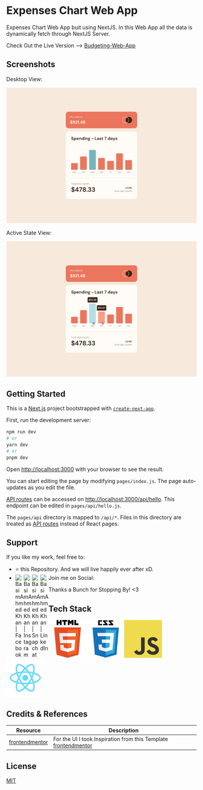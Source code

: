 # Expenses Chart Web App

Expenses Chart Web App buit using NextJS. In this Web App all the data is dynamically fetch through NextJS Server.

Check Out the Live Version  &#10230;  [Budgeting-Web-App](https://expenses-chart-mauve.vercel.app/)

## Screenshots

Desktop View:

![App Screenshot](https://github.com/BasimAhmedKhan/Frontend-Mentors-Projects/blob/main/expenses-chart-component-main/design/desktop-design.jpg)

Active State View:

![Active State View](https://github.com/BasimAhmedKhan/Frontend-Mentors-Projects/blob/main/expenses-chart-component-main/design/active-states.jpg)

## Getting Started

This is a [Next.js](https://nextjs.org/) project bootstrapped with [`create-next-app`](https://github.com/vercel/next.js/tree/canary/packages/create-next-app).

First, run the development server:

```bash
npm run dev
# or
yarn dev
# or
pnpm dev
```

Open [http://localhost:3000](http://localhost:3000) with your browser to see the result.

You can start editing the page by modifying `pages/index.js`. The page auto-updates as you edit the file.

[API routes](https://nextjs.org/docs/api-routes/introduction) can be accessed on [http://localhost:3000/api/hello](http://localhost:3000/api/hello). This endpoint can be edited in `pages/api/hello.js`.

The `pages/api` directory is mapped to `/api/*`. Files in this directory are treated as [API routes](https://nextjs.org/docs/api-routes/introduction) instead of React pages.

## Support

If you like my work, feel free to:
 - ⭐ this Repository. And we will live happily ever after xD.
  - Join me on Social: [<img align="left"       alt="BasimAhmedKhan | Facebook" width="22px" src="https://img.icons8.com/color/48/000000/facebook-circled--v1.png" />][facebook] [<img align="left" alt="BasimAhmedKhan | Instagram" width="22px" src="https://img.icons8.com/fluency/48/000000/instagram-new.png" />][instagram] [<img align="left" alt="BasimAhmedKhan | Snapchat" width="22px" src="https://img.icons8.com/color/48/000000/snapchat-circled-logo--v1.png" />][snapchat] [<img align="left" alt="BasimAhmedKhan | LinkedIn" width="22px" src="https://img.icons8.com/external-tal-revivo-shadow-tal-revivo/48/000000/external-linkedin-in-logo-used-for-professional-networking-logo-shadow-tal-revivo.png" />][linkedin]

Thanks a Bunch for Stopping By! <3


[facebook]: https://www.facebook.com/profile.php?id=100009322472394
[instagram]: https://www.instagram.com/basim_khann
[snapchat]: https://github.com/BasimAhmedKhan/BasimAhmedKhan/blob/main/assets/WhatsApp%20Image%202022-01-09%20at%207.23.20%20PM.jpeg
[linkedin]: https://www.linkedin.com/in/basim-khan-604a76189/



## Tech Stack

<img src="https://raw.githubusercontent.com/github/explore/80688e429a7d4ef2fca1e82350fe8e3517d3494d/topics/html/html.png" data-canonical-src="[https://raw.githubusercontent.com/github/explore/80688e429a7d4ef2fca1e82350fe8e3517d3494d/topics/html/html.png]" width="100" /><img src="https://raw.githubusercontent.com/github/explore/80688e429a7d4ef2fca1e82350fe8e3517d3494d/topics/css/css.png" data-canonical-src="[https://raw.githubusercontent.com/github/explore/80688e429a7d4ef2fca1e82350fe8e3517d3494d/topics/css/css.png]" width="100" /><img src="https://raw.githubusercontent.com/github/explore/80688e429a7d4ef2fca1e82350fe8e3517d3494d/topics/javascript/javascript.png" data-canonical-src="[https://raw.githubusercontent.com/github/explore/80688e429a7d4ef2fca1e82350fe8e3517d3494d/topics/javascript/javascript.png]" width="100" /><img src="https://raw.githubusercontent.com/github/explore/80688e429a7d4ef2fca1e82350fe8e3517d3494d/topics/react/react.png" data-canonical-src="[https://raw.githubusercontent.com/github/explore/80688e429a7d4ef2fca1e82350fe8e3517d3494d/topics/react/react.png]" width="100" />



## Credits & References

| Resource                                                               | Description                                                                                                           |
| ---------------------------------------------------------------------- | --------------------------------------------------------------------------------------------------------------------- |
| [frontendmentor][frontendmentor]                                                     | For the UI I took Inspiration from this Template  [frontendmentor] |

[frontendmentor]: https://www.frontendmentor.io/challenges/expenses-chart-component-e7yJBUdjwt



## License

[MIT](https://github.com/BasimAhmedKhan/Budgeting-Web-App/blob/main/LICENSE)


